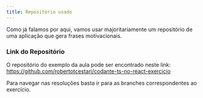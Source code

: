 ```yaml
---
title: Repositório usado
---
```


Como já falamos por aqui, vamos usar majoritariamente um repositório de uma aplicação que gera frases motivacionais.

### Link do Repositório

O repositório do exemplo da aula pode ser encontrado neste link: <https://github.com/robertotcestari/codante-ts-no-react-exercicio>

Para navegar nas resoluções basta ir para as branches correspondentes ao exercício.
